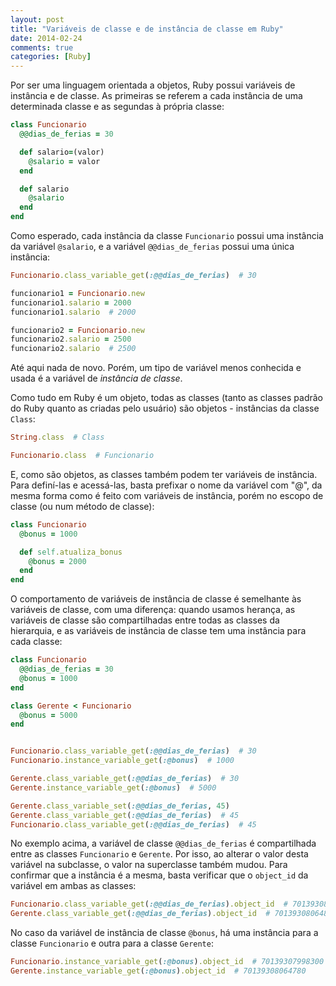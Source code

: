```yaml
---
layout: post
title: "Variáveis de classe e de instância de classe em Ruby"
date: 2014-02-24
comments: true
categories: [Ruby]
---
```

Por ser uma linguagem orientada a objetos, Ruby possui variáveis de instância e de classe. As primeiras se referem a cada instância de uma determinada classe e as segundas à própria classe:

```ruby
class Funcionario
  @@dias_de_ferias = 30

  def salario=(valor)
    @salario = valor
  end

  def salario
    @salario
  end
end
```

Como esperado, cada instância da classe `Funcionario` possui uma instância da variável `@salario`, e a variável `@@dias_de_ferias` possui uma única instância:

```ruby
Funcionario.class_variable_get(:@@dias_de_ferias)  # 30

funcionario1 = Funcionario.new
funcionario1.salario = 2000
funcionario1.salario  # 2000

funcionario2 = Funcionario.new
funcionario2.salario = 2500
funcionario2.salario  # 2500
```

Até aqui nada de novo. Porém, um tipo de variável menos conhecida e usada é a variável de _instância de classe_.

Como tudo em Ruby é um objeto, todas as classes (tanto as classes padrão do Ruby quanto as criadas pelo usuário) são objetos - instâncias da classe `Class`:

```ruby
String.class  # Class

Funcionario.class  # Funcionario
```

E, como são objetos, as classes também podem ter variáveis de instância. Para definí-las e acessá-las, basta prefixar o nome da variável com "@", da mesma forma como é feito com variáveis de instância, porém no escopo de classe (ou num método de classe):

```ruby
class Funcionario
  @bonus = 1000

  def self.atualiza_bonus
    @bonus = 2000
  end
end
```

O comportamento de variáveis de instância de classe é semelhante às variáveis de classe, com uma diferença: quando usamos herança, as variáveis de classe são compartilhadas entre todas as classes da hierarquia, e as variáveis de instância de classe tem uma instância para cada classe:

```ruby
class Funcionario
  @@dias_de_ferias = 30
  @bonus = 1000
end

class Gerente < Funcionario
  @bonus = 5000
end


Funcionario.class_variable_get(:@@dias_de_ferias)  # 30
Funcionario.instance_variable_get(:@bonus)  # 1000

Gerente.class_variable_get(:@@dias_de_ferias)  # 30
Gerente.instance_variable_get(:@bonus)  # 5000

Gerente.class_variable_set(:@@dias_de_ferias, 45)
Gerente.class_variable_get(:@@dias_de_ferias)  # 45
Funcionario.class_variable_get(:@@dias_de_ferias)  # 45
```

No exemplo acima, a variável de classe `@@dias_de_ferias` é compartilhada entre as classes `Funcionario` e `Gerente`. Por isso, ao alterar o valor desta variável na subclasse, o valor na superclasse também mudou. Para confirmar que a instância é a mesma, basta verificar que o `object_id` da variável em ambas as classes:

```ruby
Funcionario.class_variable_get(:@@dias_de_ferias).object_id  # 70139308064800
Gerente.class_variable_get(:@@dias_de_ferias).object_id  # 70139308064800
```

No caso da variável de instância de classe `@bonus`, há uma instância para a classe `Funcionario` e outra para a classe `Gerente`:

```ruby
Funcionario.instance_variable_get(:@bonus).object_id  # 70139307998300
Gerente.instance_variable_get(:@bonus).object_id  # 70139308064780
```
